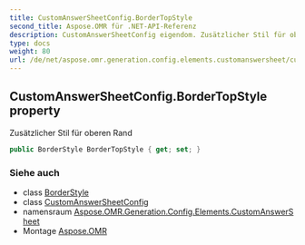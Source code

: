 ```yaml
---
title: CustomAnswerSheetConfig.BorderTopStyle
second_title: Aspose.OMR für .NET-API-Referenz
description: CustomAnswerSheetConfig eigendom. Zusätzlicher Stil für oberen Rand
type: docs
weight: 80
url: /de/net/aspose.omr.generation.config.elements.customanswersheet/customanswersheetconfig/bordertopstyle/
---
```

## CustomAnswerSheetConfig.BorderTopStyle property

Zusätzlicher Stil für oberen Rand

```csharp
public BorderStyle BorderTopStyle { get; set; }
```

### Siehe auch

* class [BorderStyle](../../../aspose.omr.generation.config/borderstyle/)
* class [CustomAnswerSheetConfig](../)
* namensraum [Aspose.OMR.Generation.Config.Elements.CustomAnswerSheet](../../customanswersheetconfig/)
* Montage [Aspose.OMR](../../../)


